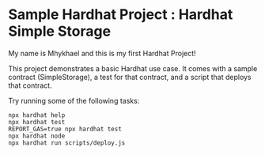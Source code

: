 # Sample Hardhat Project : Hardhat Simple Storage

My name is Mhykhael and this is my first Hardhat Project!

This project demonstrates a basic Hardhat use case. It comes with a sample contract (SimpleStorage), a test for that contract, and a script that deploys that contract.

Try running some of the following tasks:

```shell
npx hardhat help
npx hardhat test
REPORT_GAS=true npx hardhat test
npx hardhat node
npx hardhat run scripts/deploy.js
```
